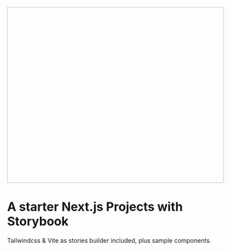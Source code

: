 <img href="https://raw.githubusercontent.com/d4g0/next-tw-sb-v-starter/7fee2a1a7a0b0aead74d217046a5ed132ce86a89/presentation.png" width="590px" height="410px" />

# A starter Next.js Projects with Storybook
Tailwindcss & Vite as stories builder included, plus sample components.

